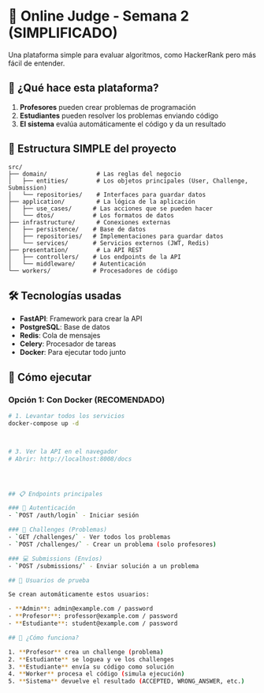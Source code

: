 # 🎯 Online Judge - Semana 2 (SIMPLIFICADO)

Una plataforma simple para evaluar algoritmos, como HackerRank pero más fácil de entender.

## 🚀 ¿Qué hace esta plataforma?

1. **Profesores** pueden crear problemas de programación
2. **Estudiantes** pueden resolver los problemas enviando código
3. **El sistema** evalúa automáticamente el código y da un resultado

## 📁 Estructura SIMPLE del proyecto

```
src/
├── domain/              # Las reglas del negocio
│   ├── entities/        # Los objetos principales (User, Challenge, Submission)
│   └── repositories/    # Interfaces para guardar datos
├── application/         # La lógica de la aplicación
│   ├── use_cases/      # Las acciones que se pueden hacer
│   └── dtos/           # Los formatos de datos
├── infrastructure/      # Conexiones externas
│   ├── persistence/    # Base de datos
│   ├── repositories/   # Implementaciones para guardar datos
│   └── services/       # Servicios externos (JWT, Redis)
├── presentation/        # La API REST
│   ├── controllers/    # Los endpoints de la API
│   └── middleware/     # Autenticación
└── workers/            # Procesadores de código
```

## 🛠️ Tecnologías usadas

- **FastAPI**: Framework para crear la API
- **PostgreSQL**: Base de datos
- **Redis**: Cola de mensajes
- **Celery**: Procesador de tareas
- **Docker**: Para ejecutar todo junto

## 🚀 Cómo ejecutar

### Opción 1: Con Docker (RECOMENDADO)

```bash
# 1. Levantar todos los servicios
docker-compose up -d



# 3. Ver la API en el navegador
# Abrir: http://localhost:8008/docs




## 📋 Endpoints principales

### 🔐 Autenticación
- `POST /auth/login` - Iniciar sesión

### 📝 Challenges (Problemas)
- `GET /challenges/` - Ver todos los problemas
- `POST /challenges/` - Crear un problema (solo profesores)

### 💻 Submissions (Envíos)
- `POST /submissions/` - Enviar solución a un problema

## 👥 Usuarios de prueba

Se crean automáticamente estos usuarios:

- **Admin**: admin@example.com / password
- **Profesor**: professor@example.com / password  
- **Estudiante**: student@example.com / password

## 🎯 ¿Cómo funciona?

1. **Profesor** crea un challenge (problema)
2. **Estudiante** se loguea y ve los challenges
3. **Estudiante** envía su código como solución
4. **Worker** procesa el código (simula ejecución)
5. **Sistema** devuelve el resultado (ACCEPTED, WRONG_ANSWER, etc.)


